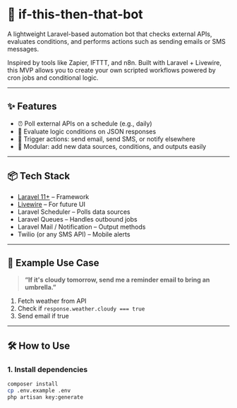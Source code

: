 # 🤖 if-this-then-that-bot

A lightweight Laravel-based automation bot that checks external APIs, evaluates conditions, and performs actions such as sending emails or SMS messages.

Inspired by tools like Zapier, IFTTT, and n8n. Built with Laravel + Livewire, this MVP allows you to create your own scripted workflows powered by cron jobs and conditional logic.

---

## ✨ Features

- ⏰ Poll external APIs on a schedule (e.g., daily)
- 🔎 Evaluate logic conditions on JSON responses
- 💬 Trigger actions: send email, send SMS, or notify elsewhere
- 🧩 Modular: add new data sources, conditions, and outputs easily

---

## 📦 Tech Stack

- [Laravel 11+](https://laravel.com) – Framework
- [Livewire](https://livewire.laravel.com) – For future UI
- Laravel Scheduler – Polls data sources
- Laravel Queues – Handles outbound jobs
- Laravel Mail / Notification – Output methods
- Twilio (or any SMS API) – Mobile alerts

---

## 📸 Example Use Case

> **“If it's cloudy tomorrow, send me a reminder email to bring an umbrella.”**

1. Fetch weather from API
2. Check if `response.weather.cloudy === true`
3. Send email if true

---

## 🛠️ How to Use

### 1. Install dependencies

```bash
composer install
cp .env.example .env
php artisan key:generate
```